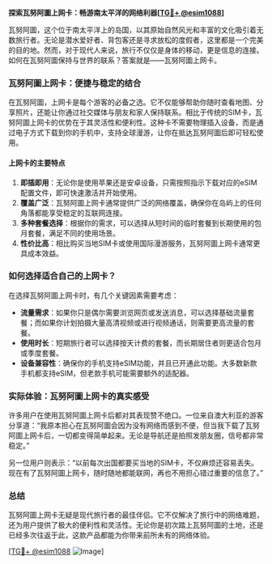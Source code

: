 **探索瓦努阿圖上网卡：畅游南太平洋的网络利器[[TG💪+ @esim1088](https://t.me/s/esim1088)]**

瓦努阿圖，这个位于南太平洋上的岛国，以其原始自然风光和丰富的文化吸引着无数旅行者。无论是潜水爱好者、背包客还是寻求放松的度假者，这里都是一个完美的目的地。然而，对于现代人来说，旅行不仅仅是身体的移动，更是信息的连接。如何在瓦努阿圖保持与世界的联系？答案就是——瓦努阿圖上网卡。

### 瓦努阿圖上网卡：便捷与稳定的结合

在瓦努阿圖，上网卡是每个游客的必备之选。它不仅能够帮助你随时查看地图、分享照片，还能让你通过社交媒体与朋友和家人保持联系。相比于传统的SIM卡，瓦努阿圖上网卡的优势在于其灵活性和便利性。这种卡不需要物理插入设备，而是通过电子方式下载到你的手机中，支持全球漫游，让你在抵达瓦努阿圖后即可轻松使用。

#### 上网卡的主要特点

1. **即插即用**：无论你是使用苹果还是安卓设备，只需按照指示下载对应的eSIM配置文件，即可快速激活并开始使用。
2. **覆盖广泛**：瓦努阿圖上网卡通常提供广泛的网络覆盖，确保你在岛屿上的任何角落都能享受稳定的互联网连接。
3. **多种套餐选择**：根据你的需求，可以选择从短时间的临时套餐到长期使用的包月套餐，满足不同的使用场景。
4. **性价比高**：相比购买当地SIM卡或使用国际漫游服务，瓦努阿圖上网卡通常更具成本效益。

### 如何选择适合自己的上网卡？

在选择瓦努阿圖上网卡时，有几个关键因素需要考虑：

- **流量需求**：如果你只是偶尔需要浏览网页或发送消息，可以选择基础流量套餐；而如果你计划拍摄大量高清视频或进行视频通话，则需要更高流量的套餐。
- **使用时长**：短期旅行者可以选择按天计费的套餐，而长期居住者则更适合包月或季度套餐。
- **设备兼容性**：确保你的手机支持eSIM功能，并且已开通此功能。大多数新款手机都支持eSIM，但老款手机可能需要额外的适配器。

### 实际体验：瓦努阿圖上网卡的真实感受

许多用户在使用瓦努阿圖上网卡后都对其表现赞不绝口。一位来自澳大利亚的游客分享道：“我原本担心在瓦努阿圖会因为没有网络而感到不便，但当我下载了瓦努阿圖上网卡后，一切都变得简单起来。无论是导航还是拍照发朋友圈，信号都非常稳定。”

另一位用户则表示：“以前每次出国都要买当地的SIM卡，不仅麻烦还容易丢失。现在有了瓦努阿圖上网卡，随时随地都能联网，再也不用担心错过重要的信息了。”

### 总结

瓦努阿圖上网卡无疑是现代旅行者的最佳伴侣。它不仅解决了旅行中的网络难题，还为用户提供了极大的便利性和灵活性。无论你是初次踏上瓦努阿圖的土地，还是已经多次往返于此，这款产品都能为你带来前所未有的网络体验。

[[TG💪+ @esim1088](https://t.me/s/esim1088) ![Image](https://i.postimg.cc/4NQfJmqS/Snipaste-2025-05-13-00-14-12.png)]